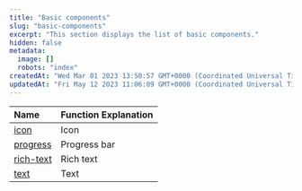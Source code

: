 ```yaml
---
title: "Basic components"
slug: "basic-components"
excerpt: "This section displays the list of basic components."
hidden: false
metadata: 
  image: []
  robots: "index"
createdAt: "Wed Mar 01 2023 13:50:57 GMT+0000 (Coordinated Universal Time)"
updatedAt: "Fri May 12 2023 11:06:09 GMT+0000 (Coordinated Universal Time)"
---
```

| Name                       | Function Explanation |
| :------------------------- | :------------------- |
| [icon](doc:icon)           | Icon                 |
| [progress](doc:progress)   | Progress bar         |
| [rich-text](doc:rich-text) | Rich text            |
| [text](doc:text)           | Text                 |
